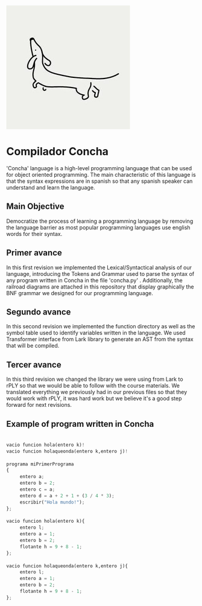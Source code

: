 ![alt text](https://github.com/gabrielacorona/compilador-concha/blob/main/misc/Logo.jpeg)
# Compilador Concha
'Concha' language is a high-level programming language that can be used for object oriented programming. The main characteristic of this language is that the syntax expressions are in spanish so that any spanish speaker can understand and learn the language.

## Main Objective
Democratize the process of learning a programming language by removing the language barrier as most popular programming languages use english words for their syntax.

## Primer avance
In this first revision we implemented the Lexical/Syntactical analysis of our language, introducing the Tokens and Grammar used to parse the syntax of any program written in Concha in the file 'concha.py' . Additionally, the railroad diagrams are attached in this repository that display graphically the BNF grammar we designed for our programming language.

## Segundo avance
In this second revision we implemented the function directory as well as the symbol table used to identify variables written in the language. We used Transformer interface from Lark library to generate an AST from the syntax that will be compiled.

## Tercer avance
In this third revision we changed the library we were using from Lark to rPLY so that we would be able to follow with the course materials. We translated everything we previously had in our previous files so that they would work with rPLY, it was hard work but we believe it's a good step forward for next revisions.

## Example of program written in Concha
```python

vacio funcion hola(entero k)!
vacio funcion holaqueonda(entero k,entero j)!

programa miPrimerPrograma
{    
     entero a;
     entero b = 2;
     entero c = a;
     entero d = a + 2 + 1 + (3 / 4 * 3);
     escribir("Hola mundo!");
};

vacio funcion hola(entero k){
     entero l;
     entero a = 1;
     entero b = 2;
     flotante h = 9 + 8 - 1;
};

vacio funcion holaqueonda(entero k,entero j){
     entero l;
     entero a = 1;
     entero b = 2;
     flotante h = 9 + 8 - 1;
};